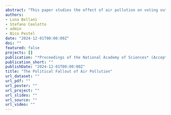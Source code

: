 ```yaml
---
abstract: "This paper studies the effect of air pollution on voting outcomes. We use data from 60 federal and state elections in Germany from 2000 to 2018 and exploit plausibly exogenous fluctuations in ambient air pollution within counties across election dates. Higher air pollution on election day shifts votes away from incumbent parties and towards opposition parties. An increase in the concentration of particulate matter (PM10) by 10 micrograms per cubic meter -- around two within-county standard deviations -- reduces the vote share of incumbent parties by two percentage points, which is equivalent to 4% of the mean vote share. We generalize these findings by documenting similar effects with data from a weekly opinion poll and a large-scale panel survey. We provide further evidence that emotions are a likely mechanism: the survey data show that poor air quality leads to greater anxiety and unhappiness, which may reduce the support for the political status quo. Overall, these results suggest that poor air quality affects decision-making in the population at-large, which has far-reaching knock-on effects on society."
authors:
- Luna Bellani
- Stefano Ceolotto
- admin
- Nico Pestel
date: "2024-12-01T00:00:00Z"
doi: ""
featured: false
projects: []
publication: "*Proceedings of the National Academy of Sciences* (Accepted for publication)"
publication_short: ""
publishDate: "2024-12-01T00:00:00Z"
title: "The Political Fallout of Air Pollution"
url_dataset: ""
url_pdf: ""
url_poster: ""
url_project: ""
url_slides: ""
url_source: ""
url_video: ""
---
```


